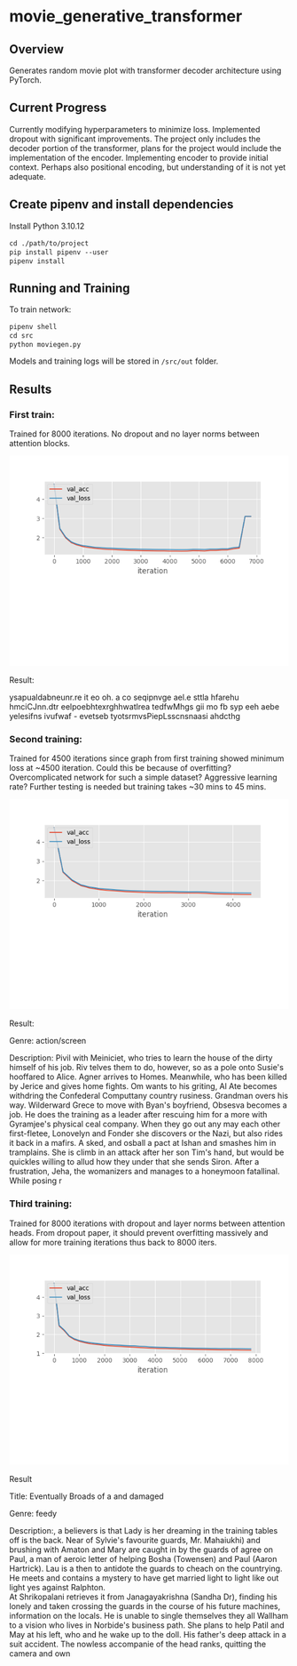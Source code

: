 # movie_generative_transformer

## Overview 

Generates random movie plot with transformer decoder architecture using PyTorch.

## Current Progress

Currently modifying hyperparameters to minimize loss. Implemented dropout with significant improvements.
The project only includes the decoder portion of the transformer, plans for the project would include the implementation of the encoder.
Implementing encoder to provide initial context. Perhaps also positional encoding, but understanding of it is not yet adequate.

## Create pipenv and install dependencies 

Install Python 3.10.12

```shell 
cd ./path/to/project
pip install pipenv --user
pipenv install
```
## Running and Training

To train network:

```shell
pipenv shell
cd src
python moviegen.py
```
Models and training logs will be stored in ``` /src/out ``` folder.

## Results

### First train:

Trained for 8000 iterations. No dropout and no layer norms between attention blocks.

![Loss Graph](https://github.com/ethancpwoo/movie_gen_transformer/blob/main/src/out/losschart-8000iters.png?raw=true)

Result: 

ysapualdabneunr.re it eo  oh. a co  seqipnvge ael.e sttla hfarehu hmciCJnn.dtr eelpoebhtexrghhwatlrea tedfwMhgs gii mo fb syp   eeh aebe   yelesifns ivufwaf - evetseb  tyotsrmvsPiepLsscnsnaasi ahdcthg

### Second training:

Trained for 4500 iterations since graph from first training showed minimum loss at ~4500 iteration. Could this be because of overfitting? Overcomplicated network for such a simple dataset? Aggressive learning rate? Further testing is needed but training takes ~30 mins to 45 mins.

![Loss Graph](https://github.com/ethancpwoo/movie_gen_transformer/blob/main/src/out/losschart.png?raw=true)

Result:

Genre: action/screen 

Description:
Pivil with Meiniciet, who tries to learn the house of the dirty himself of his job. Riv telves them to do, however, so as a pole onto Susie's hooffared to Alice. Agner arrives to Homes. Meanwhile, who has been killed by Jerice and gives home fights. Om wants to his griting, Al Ate becomes withdring the Confederal Computtany country rusiness. Grandman overs his way. Wilderward Grece to move with Byan's boyfriend, Obsesva becomes a job. He does the training as a leader after rescuing him for a more with Gyramjee's physical ceal company. When they go out any may each other first-fletee, Lonovelyn and Fonder she discovers or the Nazi, but also rides it back in a mafirs.
A sked, and osball a pact at Ishan and smashes him in tramplains. She is climb in an attack after her son Tim's hand, but would be quickles willing to allud how they under that she sends Siron. After a frustration, Jeha, the womanizers and manages to a honeymoon fatallinal. While posing r

### Third training: 

Trained for 8000 iterations with dropout and layer norms between attention heads. From dropout paper, it should prevent overfitting massively and allow for more training iterations thus back to 8000 iters. 

![Loss Graph](https://github.com/ethancpwoo/movie_gen_transformer/blob/main/src/out/losschartdropout8000iter.png?raw=true)

Result

Title: Eventually Broads of a and damaged

Genre: feedy

Description:, a believers is that Lady is her dreaming in the training tables off is the back. Near of Sylvie's favourite guards, Mr. Mahaiukhi) and brushing with Amaton and Mary are caught in by the guards of agree on Paul, a man of aeroic letter of helping Bosha (Towensen) and Paul (Aaron Hartrick). Lau is a then to antidote the guards to cheach on the countrying. He meets and contains a mystery to have get married light to light like out light yes against Ralphton.    
At Shrikopalani retrieves it from Janagayakrishna (Sandha Dr), finding his lonely and taken crossing the guards in the course of his future machines, information on the locals. He is unable to single themselves they all Wallham to a vision who lives in Norbide's business path. She plans to help Patil and May at his left, who and he wake up to the doll. His father's deep attack in a suit accident. The nowless accompanie of the head ranks, quitting the camera and own
